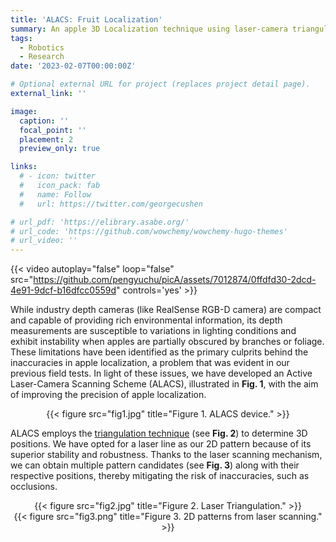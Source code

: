 ```yaml
---
title: 'ALACS: Fruit Localization'
summary: An apple 3D Localization technique using laser-camera triangular principle.
tags:
  - Robotics
  - Research
date: '2023-02-07T00:00:00Z'

# Optional external URL for project (replaces project detail page).
external_link: ''

image:
  caption: ''
  focal_point: ''
  placement: 2
  preview_only: true

links:
  # - icon: twitter
  #   icon_pack: fab
  #   name: Follow
  #   url: https://twitter.com/georgecushen

# url_pdf: 'https://elibrary.asabe.org/'
# url_code: 'https://github.com/wowchemy/wowchemy-hugo-themes'
# url_video: ''
---
```

{{< video autoplay="false" loop="false" src="https://github.com/pengyuchu/picA/assets/7012874/0ffdfd30-2dcd-4e91-9dcf-b16dfcc0559d" controls='yes' >}}

While industry depth cameras (like RealSense RGB-D camera) are compact and capable of providing rich environmental information, its depth measurements are susceptible to variations in lighting conditions and exhibit instability when apples are partially obscured by branches or foliage. These limitations have been identified as the primary culprits behind the inaccuracies in apple localization, a problem that was evident in our previous field tests. In light of these issues, we have developed an Active Laser-Camera Scanning Scheme (ALACS), illustrated in **Fig. 1**, with the aim of improving the precision of apple localization.

<center>{{< figure src="fig1.jpg" title="Figure 1. ALACS device." >}}</center>

ALACS employs the [triangulation technique](https://www.movimed.com/knowledgebase/what-is-laser-triangulation/) (see **Fig. 2**) to determine 3D positions. We have opted for a laser line as our 2D pattern because of its superior stability and robustness. Thanks to the laser scanning mechanism, we can obtain multiple pattern candidates (see **Fig. 3**) along with their respective positions, thereby mitigating the risk of inaccuracies, such as occlusions.

<center>{{< figure src="fig2.jpg" title="Figure 2. Laser Triangulation." >}}</center>

<center>{{< figure src="fig3.png" title="Figure 3. 2D patterns from  laser scanning." >}}</center>
